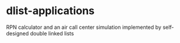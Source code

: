 # dlist-applications
RPN calculator and an air call center simulation implemented by self-designed double linked lists
